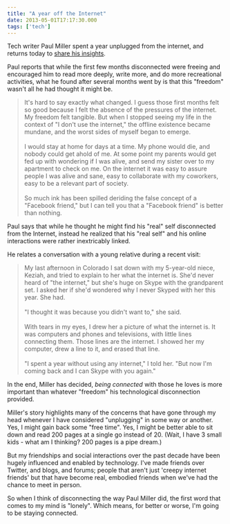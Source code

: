 ```yaml
---
title: "A year off the Internet"
date: 2013-05-01T17:17:30.000
tags: ['tech']
---
```


Tech writer Paul Miller spent a year unplugged from the internet, and returns today to [share his insights](http://www.theverge.com/2013/5/1/4279674/im-still-here-back-online-after-a-year-without-the-internet).

Paul reports that while the first few months disconnected were freeing and encouraged him to read more deeply, write more, and do more recreational activities, what he found after several months went by is that this "freedom" wasn't all he had thought it might be.

> It's hard to say exactly what changed. I guess those first months felt so good because I felt the absence of the pressures of the internet. My freedom felt tangible. But when I stopped seeing my life in the context of "I don't use the internet," the offline existence became mundane, and the worst sides of myself began to emerge.  
> <br/>
> I would stay at home for days at a time. My phone would die, and nobody could get ahold of me. At some point my parents would get fed up with wondering if I was alive, and send my sister over to my apartment to check on me. On the internet it was easy to assure people I was alive and sane, easy to collaborate with my coworkers, easy to be a relevant part of society.  
> <br/>
> So much ink has been spilled deriding the false concept of a "Facebook friend," but I can tell you that a "Facebook friend" is better than nothing.  

Paul says that while he thought he might find his "real" self disconnected from the Internet, instead he realized that his "real self" and his online interactions were rather inextricably linked.

He relates a conversation with a young relative during a recent visit:

> My last afternoon in Colorado I sat down with my 5-year-old niece, Keziah, and tried to explain to her what the internet is. She'd never heard of "the internet," but she's huge on Skype with the grandparent set. I asked her if she'd wondered why I never Skyped with her this year. She had.  
> <br/>
> "I thought it was because you didn't want to," she said.  
> <br/>
> With tears in my eyes, I drew her a picture of what the internet is. It was computers and phones and televisions, with little lines connecting them. Those lines are the internet. I showed her my computer, drew a line to it, and erased that line.  
> <br/>
> "I spent a year without using any internet," I told her. "But now I'm coming back and I can Skype with you again."

In the end, Miller has decided, _being connected_ with those he loves is more important than whatever "freedom" his technological disconnection provided.

Miller's story highlights many of the concerns that have gone through my head whenever I have considered "unplugging" in some way or another. Yes, I might gain back some "free time". Yes, I might be better able to sit down and read 200 pages at a single go instead of 20. (Wait, I have 3 small kids - what am I thinking? 200 pages is a pipe dream.)

But my friendships and social interactions over the past decade have been hugely influenced and enabled by technology. I've made friends over Twitter, and blogs, and forums; people that aren't just 'creepy internet friends' but that have become real, embodied friends when we've had the chance to meet in person.

So when I think of disconnecting the way Paul Miller did, the first word that comes to my mind is "lonely". Which means, for better or worse, I'm going to be staying connected.
